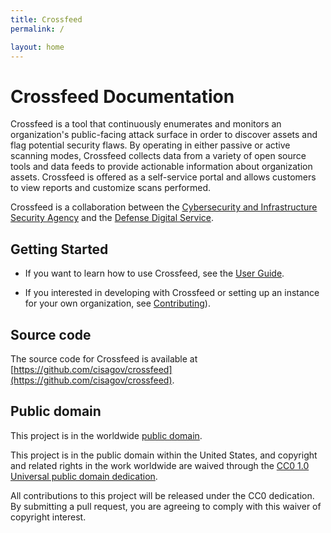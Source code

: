 ```yaml
---
title: Crossfeed
permalink: /

layout: home
---
```


# Crossfeed Documentation

Crossfeed is a tool that continuously enumerates and monitors an organization's public-facing attack surface in order to discover assets and flag potential security flaws. By operating in either passive or active scanning modes, Crossfeed collects data from a variety of open source tools and data feeds to provide actionable information about organization assets. Crossfeed is offered as a self-service portal and allows customers to view reports and customize scans performed.

Crossfeed is a collaboration between the [Cybersecurity and Infrastructure Security Agency](https://www.cisa.gov/) and the [Defense Digital Service](https://dds.mil/).

## Getting Started

- If you want to learn how to use Crossfeed, see the [User Guide](/usage/).

- If you interested in developing with Crossfeed or setting up an instance for your own organization, see [Contributing](/contributing/)).

## Source code

The source code for Crossfeed is available at [https://github.com/cisagov/crossfeed](https://github.com/cisagov/crossfeed).

## Public domain

This project is in the worldwide [public domain](https://github.com/cisagov/crossfeed/blob/master/LICENSE).

This project is in the public domain within the United States, and
copyright and related rights in the work worldwide are waived through
the [CC0 1.0 Universal public domain
dedication](https://creativecommons.org/publicdomain/zero/1.0/).

All contributions to this project will be released under the CC0
dedication. By submitting a pull request, you are agreeing to comply
with this waiver of copyright interest.
